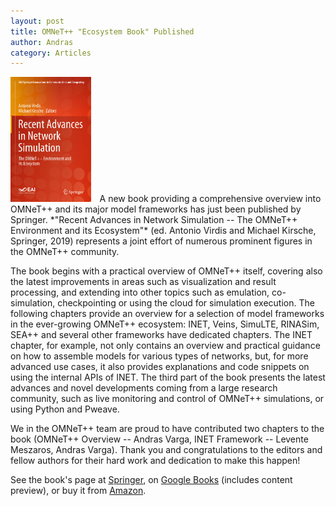 ```yaml
---
layout: post
title: OMNeT++ "Ecosystem Book" Published
author: Andras
category: Articles
---
```


<img class="left" style="padding-right: 10px; height: 200px" src="/images/stories/ecosystem-book-cover.jpg"/>
A new book providing a comprehensive overview into OMNeT++ and its major model frameworks has just been published by Springer.
*"Recent Advances in Network Simulation -- The OMNeT++ Environment and its Ecosystem"*
(ed. Antonio Virdis and Michael Kirsche, Springer, 2019) represents a joint effort of numerous
prominent figures in the OMNeT++ community.

The book begins with a practical overview of OMNeT++ itself, covering also the latest improvements
in areas such as visualization and result processing, and extending into other topics such as emulation,
co-simulation, checkpointing or using the cloud for simulation execution. The following chapters provide
an overview for a selection of model frameworks in the ever-growing OMNeT++ ecosystem: INET, Veins, SimuLTE,
RINASim, SEA++ and several other frameworks have dedicated chapters. The INET chapter, for example, not only
contains an overview and practical guidance on how to assemble models for various types of networks, but, for more
advanced use cases, it also provides explanations and code snippets on using the internal APIs of INET.
The third part of the book presents the latest advances and novel developments coming from a large research community,
such as live monitoring and control of OMNeT++ simulations, or using Python and Pweave.

We in the OMNeT++ team are proud to have contributed two chapters to the book
(OMNeT++ Overview -- Andras Varga, INET Framework -- Levente Meszaros, Andras Varga).
Thank you and congratulations to the editors and fellow authors for their hard work and dedication to make this happen!

See the book's page at <a target="_blank" href="https://www.springer.com/gp/book/9783030128418">Springer</a>,
on <a target="_blank" href="https://books.google.hu/books?id=YLeZDwAAQBAJ&lpg=PA3&ots=VWhWhin9pr">Google Books</a> (includes content preview),
or buy it from <a target="_blank" href="https://www.amazon.com/s?k=9783030128425&i=stripbooks&linkCode=qs">Amazon</a>.
